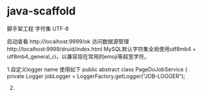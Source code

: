 # java-scaffold
脚手架工程
字符集 UTF-8

启动查看 http://localhost:9999/ok
访问数据源管理 http://localhost:9999/druid/index.html
MySQL默认字符集全局使用utf8mb4 + utf8mb4_general_ci，以兼容现在常用的emoji等超宽字符。

1.自定义logger name 
	<logger name="JOB-LOGGER" level="INFO" additivity="false">
		<appender-ref ref="JOB-APPENDER" />
		<appender-ref ref="JOB-ERROR-APPENDER" />
	使用如下
	public abstract class PageDoJobService<T> {
    	private Logger                  jobLogger = LoggerFactory.getLogger("JOB-LOGGER");

2.
